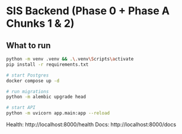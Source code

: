 # SIS Backend (Phase 0 + Phase A Chunks 1 & 2)

## What to run
```bash
python -m venv .venv && .\.venv\Scripts\activate
pip install -r requirements.txt

# start Postgres
docker compose up -d

# run migrations
python -m alembic upgrade head

# start API
python -m uvicorn app.main:app --reload
```

Health: http://localhost:8000/health
Docs:   http://localhost:8000/docs
